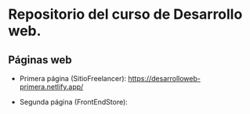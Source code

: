 # Repositorio del curso de Desarrollo web.
## Páginas web

- Primera página (SitioFreelancer): https://desarrolloweb-primera.netlify.app/

- Segunda página (FrontEndStore): 



